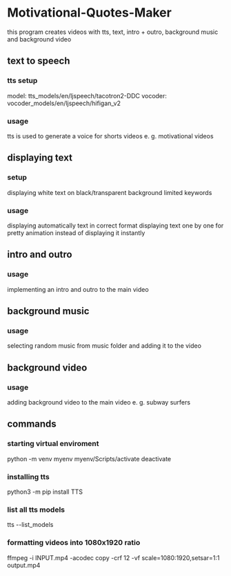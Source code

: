 
# Motivational-Quotes-Maker 

this program creates videos with tts, text, intro + outro, background music and background video

## text to speech

### tts setup

model: tts_models/en/ljspeech/tacotron2-DDC
vocoder: vocoder_models/en/ljspeech/hifigan_v2

### usage

tts is used to generate a voice for shorts videos e. g. motivational videos

## displaying text

### setup

displaying white text on black/transparent background
limited keywords

### usage

displaying automatically text in correct format
displaying text one by one for pretty animation instead of displaying it instantly

## intro and outro

### usage

implementing an intro and outro to the main video

## background music

### usage

selecting random music from music folder and adding it to the video

## background video

### usage

adding background video to the main video e. g. subway surfers

## commands

### starting virtual enviroment

python -m venv myenv
myenv/Scripts/activate
deactivate

### installing tts

python3 -m pip install TTS

### list all tts models

tts --list_models

### formatting videos into 1080x1920 ratio

ffmpeg -i INPUT.mp4 -acodec copy -crf 12 -vf scale=1080:1920,setsar=1:1 output.mp4

